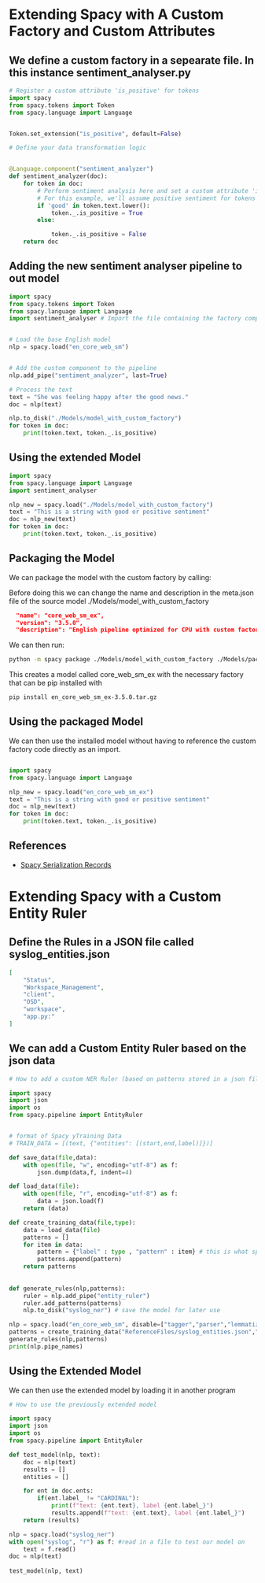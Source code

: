 # Extending Spacy with A Custom Factory and Custom Attributes

## We define a custom factory in a sepearate file. In this instance sentiment_analyser.py

```python
# Register a custom attribute 'is_positive' for tokens
import spacy
from spacy.tokens import Token
from spacy.language import Language


Token.set_extension("is_positive", default=False)

# Define your data transformation logic


@Language.component("sentiment_analyzer")
def sentiment_analyzer(doc):
    for token in doc:
        # Perform sentiment analysis here and set a custom attribute 'is_positive'
        # For this example, we'll assume positive sentiment for tokens containing 'good'
        if 'good' in token.text.lower():
            token._.is_positive = True
        else:

            token._.is_positive = False
    return doc


```

## Adding the new sentiment analyser pipeline to out model

```python
import spacy
from spacy.tokens import Token
from spacy.language import Language
import sentiment_analyser # Import the file containing the factory component


# Load the base English model
nlp = spacy.load("en_core_web_sm")


# Add the custom component to the pipeline
nlp.add_pipe("sentiment_analyzer", last=True)

# Process the text
text = "She was feeling happy after the good news."
doc = nlp(text)

nlp.to_disk("./Models/model_with_custom_factory")
for token in doc:
    print(token.text, token._.is_positive)
```

## Using the extended Model

```python
import spacy
from spacy.language import Language
import sentiment_analyser

nlp_new = spacy.load("./Models/model_with_custom_factory")
text = "This is a string with good or positive sentiment"
doc = nlp_new(text)
for token in doc:
    print(token.text, token._.is_positive)
```


## Packaging the Model

We can package the model with the custom factory by calling:


Before doing this we can change the name and description in the meta.json file of the source model ./Models/model_with_custom_factory

```json
  "name": "core_web_sm_ex",
  "version": "3.5.0",
  "description": "English pipeline optimized for CPU with custom factory extension. ...."
```
We can then run:

```bash
python -m spacy package ./Models/model_with_custom_factory ./Models/packages --code sentiment_analyser.py
```

This creates a model called core_web_sm_ex with the necessary factory that can be pip installed with 

```bash
pip install en_core_web_sm_ex-3.5.0.tar.gz
```

## Using the packaged Model

We can then use the installed model without having to reference the custom factory code directly as an import.

```python

import spacy
from spacy.language import Language

nlp_new = spacy.load("en_core_web_sm_ex")
text = "This is a string with good or positive sentiment"
doc = nlp_new(text)
for token in doc:
    print(token.text, token._.is_positive)
```


## References

- [Spacy Serialization Records](https://spacy.io/usage/saving-loading#serialization-methods)

# Extending Spacy with a Custom Entity Ruler

## Define the Rules in a JSON file called syslog_entities.json


```json
[
    "Status",
    "Workspace_Management",
    "client",
    "OSD",
    "workspace",
    "app.py:"
]
```


## We can add a Custom Entity Ruler based on the json data


```python
# How to add a custom NER Ruler (based on patterns stored in a json file) to an existing Model to extend NER

import spacy
import json
import os
from spacy.pipeline import EntityRuler


# format of Spacy yTraining Data
# TRAIN_DATA = [(text, {"entities": [(start,end,label)]})]

def save_data(file,data):
    with open(file, "w", encoding="utf-8") as f:
        json.dump(data,f, indent=4)

def load_data(file):
    with open(file, "r", encoding="utf-8") as f:
        data = json.load(f)
    return (data)  

def create_training_data(file,type):
    data = load_data(file)
    patterns = []
    for item in data:
        pattern = {"label" : type , "pattern" : item} # this is what spacy expects
        patterns.append(pattern)
    return patterns    
        
       
def generate_rules(nlp,patterns):
    ruler = nlp.add_pipe("entity_ruler")
    ruler.add_patterns(patterns)
    nlp.to_disk("syslog_ner") # save the model for later use

nlp = spacy.load("en_core_web_sm", disable=["tagger","parser","lemmatizer","tok2vec", "tagger"])        # if we wish we can disable unused components
patterns = create_training_data("ReferenceFiles/syslog_entities.json","COMPONENT") 
generate_rules(nlp,patterns)  
print(nlp.pipe_names) 
```

## Using the Extended Model

We can then use the extended model by loading it in another program

```python
# How to use the previously extended model

import spacy
import json
import os
from spacy.pipeline import EntityRuler

def test_model(nlp, text):
    doc = nlp(text)
    results = []
    entities = []

    for ent in doc.ents:
        if(ent.label_ != "CARDINAL"):
            print(f"text: {ent.text}, label {ent.label_}")
            results.append(f"text: {ent.text}, label {ent.label_}")
    return (results)  

nlp = spacy.load("syslog_ner")
with open("syslog", "r") as f: #read in a file to test our model on
    text = f.read()
doc = nlp(text)    
    
test_model(nlp, text)
```

